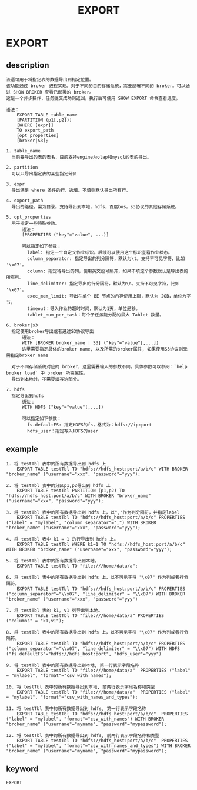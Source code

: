 ﻿---
{
    "title": "EXPORT",
    "language": "zh-CN"
}
---

<!-- 
Licensed to the Apache Software Foundation (ASF) under one
or more contributor license agreements.  See the NOTICE file
distributed with this work for additional information
regarding copyright ownership.  The ASF licenses this file
to you under the Apache License, Version 2.0 (the
"License"); you may not use this file except in compliance
with the License.  You may obtain a copy of the License at

  http://www.apache.org/licenses/LICENSE-2.0

Unless required by applicable law or agreed to in writing,
software distributed under the License is distributed on an
"AS IS" BASIS, WITHOUT WARRANTIES OR CONDITIONS OF ANY
KIND, either express or implied.  See the License for the
specific language governing permissions and limitations
under the License.
-->

# EXPORT
## description

    该语句用于将指定表的数据导出到指定位置。
    该功能通过 broker 进程实现。对于不同的目的存储系统，需要部署不同的 broker。可以通过 SHOW BROKER 查看已部署的 broker。
    这是一个异步操作，任务提交成功则返回。执行后可使用 SHOW EXPORT 命令查看进度。

    语法：
        EXPORT TABLE table_name
        [PARTITION (p1[,p2])]
        [WHERE [expr]]
        TO export_path
        [opt_properties]
        [broker|S3];

    1. table_name
      当前要导出的表的表名，目前支持engine为olap和mysql的表的导出。

    2. partition
      可以只导出指定表的某些指定分区

    3. expr
      导出满足 where 条件的行，选填。不填则默认导出所有行。

    4. export_path
      导出的路径，需为目录。支持导出到本地，hdfs，百度bos，s3协议的其他存储系统。

    5. opt_properties
      用于指定一些特殊参数。
          语法：
          [PROPERTIES ("key"="value", ...)]
        
          可以指定如下参数：
            label: 指定一个自定义作业标识。后续可以使用这个标识查看作业状态。
            column_separator: 指定导出的列分隔符，默认为\t。支持不可见字符，比如 '\x07'。
            column: 指定待导出的列，使用英文逗号隔开，如果不填这个参数默认是导出表的所有列。
            line_delimiter: 指定导出的行分隔符，默认为\n。支持不可见字符，比如 '\x07'。
            exec_mem_limit: 导出在单个 BE 节点的内存使用上限，默认为 2GB，单位为字节。
            timeout：导入作业的超时时间，默认为1天，单位是秒。
            tablet_num_per_task：每个子任务能分配的最大 Tablet 数量。

    6. broker|s3
      指定使用broker导出或者通过S3协议导出
          语法：
          WITH [BROKER broker_name | S3] ("key"="value"[,...])
          这里需要指定具体的broker name, 以及所需的broker属性, 如果使用S3协议则无需指定broker name

      对于不同存储系统对应的 broker，这里需要输入的参数不同。具体参数可以参阅：`help broker load` 中 broker 所需属性。
      导出到本地时，不需要填写这部分。

    7. hdfs
      指定导出到hdfs
          语法：
          WITH HDFS ("key"="value"[,...])

          可以指定如下参数：
            fs.defaultFS: 指定HDFS的fs，格式为：hdfs://ip:port
            hdfs_user：指定写入HDFS的user

## example

    1. 将 testTbl 表中的所有数据导出到 hdfs 上
        EXPORT TABLE testTbl TO "hdfs://hdfs_host:port/a/b/c" WITH BROKER "broker_name" ("username"="xxx", "password"="yyy");

    2. 将 testTbl 表中的分区p1,p2导出到 hdfs 上
        EXPORT TABLE testTbl PARTITION (p1,p2) TO "hdfs://hdfs_host:port/a/b/c" WITH BROKER "broker_name" ("username"="xxx", "password"="yyy");
    
    3. 将 testTbl 表中的所有数据导出到 hdfs 上，以","作为列分隔符，并指定label
        EXPORT TABLE testTbl TO "hdfs://hdfs_host:port/a/b/c" PROPERTIES ("label" = "mylabel", "column_separator"=",") WITH BROKER "broker_name" ("username"="xxx", "password"="yyy");
    
    4. 将 testTbl 表中 k1 = 1 的行导出到 hdfs 上。
        EXPORT TABLE testTbl WHERE k1=1 TO "hdfs://hdfs_host:port/a/b/c" WITH BROKER "broker_name" ("username"="xxx", "password"="yyy");

    5. 将 testTbl 表中的所有数据导出到本地。
        EXPORT TABLE testTbl TO "file:///home/data/a";

    6. 将 testTbl 表中的所有数据导出到 hdfs 上，以不可见字符 "\x07" 作为列或者行分隔符。
        EXPORT TABLE testTbl TO "hdfs://hdfs_host:port/a/b/c" PROPERTIES ("column_separator"="\\x07", "line_delimiter" = "\\x07") WITH BROKER "broker_name" ("username"="xxx", "password"="yyy")
 
    7. 将 testTbl 表的 k1, v1 列导出到本地。
        EXPORT TABLE testTbl TO "file:///home/data/a" PROPERTIES ("columns" = "k1,v1");

    8. 将 testTbl 表中的所有数据导出到 hdfs 上，以不可见字符 "\x07" 作为列或者行分隔符。
        EXPORT TABLE testTbl TO "hdfs://hdfs_host:port/a/b/c" PROPERTIES ("column_separator"="\\x07", "line_delimiter" = "\\x07") WITH HDFS ("fs.defaultFS"="hdfs://hdfs_host:port", "hdfs_user"="yyy")
        
    9. 将 testTbl 表中的所有数据导出到本地, 第一行表示字段名称
        EXPORT TABLE testTbl TO "file:///home/data/a"  PROPERTIES ("label" = "mylabel", "format"="csv_with_names");

    10. 将 testTbl 表中的所有数据导出到本地, 前两行表示字段名称和类型
        EXPORT TABLE testTbl TO "file:///home/data/a"  PROPERTIES ("label" = "mylabel", "format"="csv_with_names_and_types");

    11. 将 testTbl 表中的所有数据导出到 hdfs, 第一行表示字段名称
        EXPORT TABLE testTbl TO "hdfs://hdfs_host:port/a/b/c"  PROPERTIES ("label" = "mylabel", "format"="csv_with_names") WITH BROKER "broker_name" ("username"="myname", "password"="mypassword");

    12. 将 testTbl 表中的所有数据导出到 hdfs, 前两行表示字段名称和类型
        EXPORT TABLE testTbl TO "hdfs://hdfs_host:port/a/b/c"  PROPERTIES ("label" = "mylabel", "format"="csv_with_names_and_types") WITH BROKER "broker_name" ("username"="myname", "password"="mypassword");

## keyword
    EXPORT

